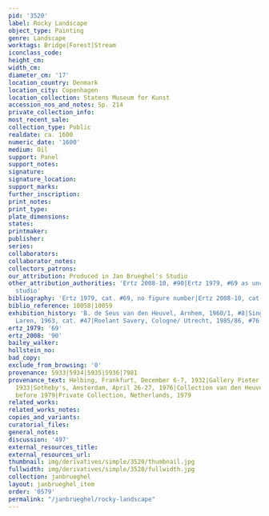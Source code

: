 ```yaml
---
pid: '3520'
label: Rocky Landscape
object_type: Painting
genre: Landscape
worktags: Bridge|Forest|Stream
iconclass_code:
height_cm:
width_cm:
diameter_cm: '17'
location_country: Denmark
location_city: Copenhagen
location_collection: Statens Museum for Kunst
accession_nos_and_notes: Sp. 214
private_collection_info:
most_recent_sale:
collection_type: Public
realdate: ca. 1600
numeric_date: '1600'
medium: Oil
support: Panel
support_notes:
signature:
signature_location:
support_marks:
further_inscription:
print_notes:
print_type:
plate_dimensions:
states:
printmaker:
publisher:
series:
collaborators:
collaborator_notes:
collectors_patrons:
our_attribution: Produced in Jan Brueghel's Studio
other_attribution_authorities: 'Ertz 2008-10, #90|Ertz 1979, #69 as uncertain, possibly
  studio'
bibliography: 'Ertz 1979, cat. #69, no figure number|Ertz 2008-10, cat. #90'
biblio_reference: 10058|10059
exhibition_history: 'B. de Seus van den Heuvel, Arnhem, 1960/1, #8|Singer Museum,
  Laren, 1963, cat. #47|Roelant Savery, Cologne/ Utrecht, 1985/86, #76'
ertz_1979: '69'
ertz_2008: '90'
bailey_walker:
hollstein_no:
bad_copy:
exclude_from_browsing: '0'
provenance: 5933|5934|5935|5936|7981
provenance_text: Helbing, Frankfurt, December 6-7, 1932|Gallery Pieter de Boer, Amsterdam,
  1933|Sotheby's, Amsterdam, April 26-27, 1976|Collection van den Heuvel, Nieuwersluis,
  before 1979|Private Collection, Netherlands, 1979
related_works:
related_works_notes:
copies_and_variants:
curatorial_files:
general_notes:
discussion: '497'
external_resources_title:
external_resources_url:
thumbnail: img/derivatives/simple/3520/thumbnail.jpg
fullwidth: img/derivatives/simple/3520/fullwidth.jpg
collection: janbrueghel
layout: janbrueghel_item
order: '0579'
permalink: "/janbrueghel/rocky-landscape"
---
```

